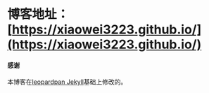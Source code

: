 
# 博客地址： [https://xiaowei3223.github.io/](https://xiaowei3223.github.io/)

#### 感谢   

本博客在[leopardpan Jekyll](https://github.com/leopardpan/leopardpan.github.io)基础上修改的。  
